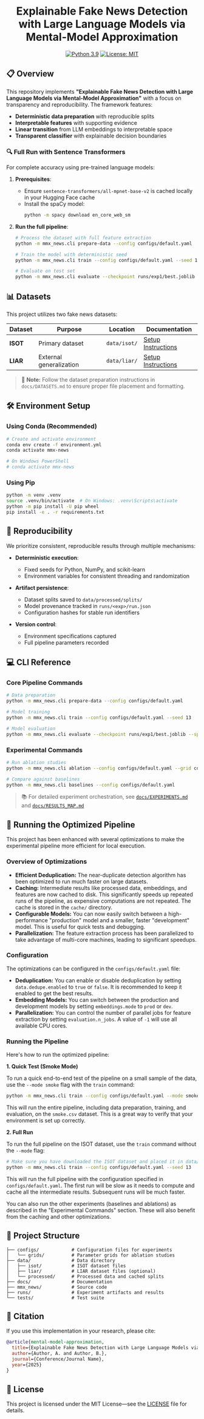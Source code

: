 <div align="center">

# Explainable Fake News Detection with Large Language Models via Mental-Model Approximation

[![Python 3.9](https://img.shields.io/badge/python-3.9-blue.svg)](https://www.python.org/downloads/release/python-3916/)
[![License: MIT](https://img.shields.io/badge/License-MIT-yellow.svg)](https://opensource.org/licenses/MIT)

</div>

## 📋 Overview

This repository implements **"Explainable Fake News Detection with Large Language Models via Mental-Model Approximation"** with a focus on transparency and reproducibility. The framework features:

- **Deterministic data preparation** with reproducible splits
- **Interpretable features** with supporting evidence
- **Linear transition** from LLM embeddings to interpretable space
- **Transparent classifier** with explainable decision boundaries

### 🔍 Full Run with Sentence Transformers

For complete accuracy using pre-trained language models:

1. **Prerequisites**:
   - Ensure `sentence-transformers/all-mpnet-base-v2` is cached locally in your Hugging Face cache
   - Install the spaCy model:
     ```bash
     python -m spacy download en_core_web_sm
     ```

2. **Run the full pipeline**:
   ```bash
   # Process the dataset with full feature extraction
   python -m mmx_news.cli prepare-data --config configs/default.yaml

   # Train the model with deterministic seed
   python -m mmx_news.cli train --config configs/default.yaml --seed 13

   # Evaluate on test set
   python -m mmx_news.cli evaluate --checkpoint runs/exp1/best.joblib --split test
   ```

## 📊 Datasets

This project utilizes two fake news datasets:

| Dataset  | Purpose                 | Location     | Documentation                               |
|----------|-------------------------|--------------|---------------------------------------------|
| **ISOT** | Primary dataset         | `data/isot/` | [Setup Instructions](docs/DATASETS.md#isot) |
| **LIAR** | External generalization | `data/liar/` | [Setup Instructions](docs/DATASETS.md#liar) |

> 📝 **Note:** Follow the dataset preparation instructions in `docs/DATASETS.md` to ensure proper file placement and formatting.

## 🛠️ Environment Setup

### Using Conda (Recommended)

```bash
# Create and activate environment
conda env create -f environment.yml
conda activate mmx-news

# On Windows PowerShell
# conda activate mmx-news
```

### Using Pip

```bash
python -m venv .venv
source .venv/bin/activate  # On Windows: .venv\Scripts\activate
python -m pip install -U pip wheel
pip install -e . -r requirements.txt
```

## 🔄 Reproducibility

We prioritize consistent, reproducible results through multiple mechanisms:

- **Deterministic execution**:
  - Fixed seeds for Python, NumPy, and scikit-learn
  - Environment variables for consistent threading and randomization

- **Artifact persistence**:
  - Dataset splits saved to `data/processed/splits/`
  - Model provenance tracked in `runs/<exp>/run.json`
  - Configuration hashes for stable run identifiers

- **Version control**:
  - Environment specifications captured
  - Full pipeline parameters recorded

## 💻 CLI Reference

### Core Pipeline Commands

```bash
# Data preparation
python -m mmx_news.cli prepare-data --config configs/default.yaml

# Model training
python -m mmx_news.cli train --config configs/default.yaml --seed 13

# Model evaluation
python -m mmx_news.cli evaluate --checkpoint runs/exp1/best.joblib --split test
```

### Experimental Commands

```bash
# Run ablation studies
python -m mmx_news.cli ablation --config configs/default.yaml --grid configs/grids/ablations.yaml

# Compare against baselines
python -m mmx_news.cli baselines --config configs/default.yaml
```

> 📚 For detailed experiment orchestration, see [`docs/EXPERIMENTS.md`](docs/EXPERIMENTS.md) and [`docs/RESULTS_MAP.md`](docs/RESULTS_MAP.md)

## 🚀 Running the Optimized Pipeline

This project has been enhanced with several optimizations to make the experimental pipeline more efficient for local execution.

### Overview of Optimizations

*   **Efficient Deduplication:** The near-duplicate detection algorithm has been optimized to run much faster on large datasets.
*   **Caching:** Intermediate results like processed data, embeddings, and features are now cached to disk. This significantly speeds up repeated runs of the pipeline, as expensive computations are not repeated. The cache is stored in the `cache/` directory.
*   **Configurable Models:** You can now easily switch between a high-performance "production" model and a smaller, faster "development" model. This is useful for quick tests and debugging.
*   **Parallelization:** The feature extraction process has been parallelized to take advantage of multi-core machines, leading to significant speedups.

### Configuration

The optimizations can be configured in the `configs/default.yaml` file:

*   **Deduplication:** You can enable or disable deduplication by setting `data.dedupe.enabled` to `true` or `false`. It is recommended to keep it enabled to get the best results.
*   **Embedding Models:** You can switch between the production and development models by setting `embeddings.mode` to `prod` or `dev`.
*   **Parallelization:** You can control the number of parallel jobs for feature extraction by setting `evaluation.n_jobs`. A value of `-1` will use all available CPU cores.

### Running the Pipeline

Here's how to run the optimized pipeline:

**1. Quick Test (Smoke Mode)**

To run a quick end-to-end test of the pipeline on a small sample of the data, use the `--mode smoke` flag with the `train` command:

```bash
python -m mmx_news.cli train --config configs/default.yaml --mode smoke
```

This will run the entire pipeline, including data preparation, training, and evaluation, on the `smoke.csv` dataset. This is a great way to verify that your environment is set up correctly.

**2. Full Run**

To run the full pipeline on the ISOT dataset, use the `train` command without the `--mode` flag:

```bash
# Make sure you have downloaded the ISOT dataset and placed it in data/isot/
python -m mmx_news.cli train --config configs/default.yaml --seed 13
```

This will run the full pipeline with the configuration specified in `configs/default.yaml`. The first run will be slow as it needs to compute and cache all the intermediate results. Subsequent runs will be much faster.

You can also run the other experiments (baselines and ablations) as described in the "Experimental Commands" section. These will also benefit from the caching and other optimizations.

## 📁 Project Structure

```
├── configs/            # Configuration files for experiments
│   └── grids/          # Parameter grids for ablation studies
├── data/               # Data directory
│   ├── isot/           # ISOT dataset files
│   ├── liar/           # LIAR dataset files (optional)
│   └── processed/      # Processed data and cached splits
├── docs/               # Documentation
├── mmx_news/           # Source code
├── runs/               # Experiment artifacts and results
└── tests/              # Test suite
```

## 📖 Citation

If you use this implementation in your research, please cite:

```bibtex
@article{mental-model-approximation,
  title={Explainable Fake News Detection with Large Language Models via Mental-Model Approximation},
  author={Author, A. and Author, B.},
  journal={Conference/Journal Name},
  year={2025}
}
```

## 📄 License

This project is licensed under the MIT License—see the [LICENSE](LICENSE) file for details.
